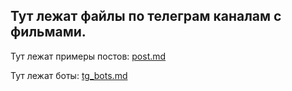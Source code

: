 ## Тут лежат файлы по телеграм каналам с фильмами.

Тут лежат примеры постов: [post.md](https://github.com/Dosash/Dosash/blob/71643bc157b35718cfb972c0752dcdeecd0259c5/Notion/Films_tg_chanel/post.md)


Тут лежат боты: [tg_bots.md](https://github.com/Dosash/Dosash/blob/71643bc157b35718cfb972c0752dcdeecd0259c5/Notion/Films_tg_chanel/tg_bots.md)